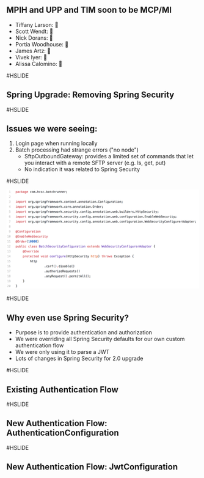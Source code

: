 ## MPIH and UPP and TIM soon to be MCP/MI

 * Tiffany Larson: 🦋
 * Scott Wendt: 🦋
 * Nick Dorans: 🦋
 * Portia Woodhouse: 🐻
 * James Artz: 🐻
 * Vivek Iyer: 🐢
 * Alissa Calomino: 🐅

#HSLIDE

## Spring Upgrade: Removing Spring Security 

#HSLIDE

## Issues we were seeing:
 1. Login page when running locally 
 2. Batch processing had strange errors ("no node")
    - SftpOutboundGateway: provides a limited set of commands that let you interact with a remote SFTP server (e.g. ls, get, put)
    - No indication it was related to Spring Security
    

#HSLIDE

![Web Security Configurer Adapter](websecurityconfigadapter.png)

#HSLIDE

## Why even use Spring Security?

 - Purpose is to provide authentication and authorization
 - We were overriding all Spring Security defaults for our own custom authentication flow
 - We were only using it to parse a JWT
 - Lots of changes in Spring Security for 2.0 upgrade
 
#HSLIDE

## Existing Authentication Flow

#HSLIDE

## New Authentication Flow: AuthenticationConfiguration

#HSLIDE

## New Authentication Flow: JwtConfiguration
 












